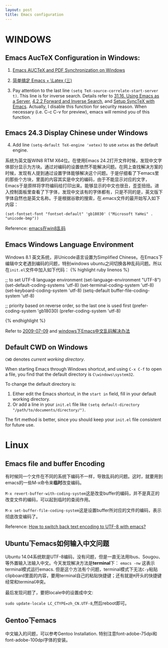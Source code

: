 ```yaml
---
layout: post
title: Emacs configuration
---
```


# WINDOWS

## Emacs AucTeX Configuration in Windows:
1. [Emacs AUCTeX and PDF Synchronization on Windows](http://www.barik.net/archive/2012/07/18/154432/)

2. [简单搞定 Emacs + \Latex (三)](http://blog.csdn.net/nangnang/article/details/19234853)

3. Pay attention to the last line `(setq TeX-source-correlate-start-server t)`. This line is for inverse search. Details refer to [31.16. Using Emacs as a Server](http://www.nongnu.org/emacsdoc-fr/manuel/emacs-server.html), [4.2.2 Forward and Inverse Search](https://www.gnu.org/software/auctex/manual/auctex/I_002fO-Correlation.html), and [Setup SyncTeX with Emacs](http://tex.stackexchange.com/questions/29813/setup-synctex-with-emacs). Actually, I disable this function for security reason. When necessary (i.e. C-c C-v for preview), emacs will remind you of this function.
## Emacs 24.3 Display Chinese under Windows

4. Add line `(setq-default TeX-engine 'xetex)` to use `xetex` as the default engine.

系统为英文版WIN8 RTM X64位。在使用Emacs 24.2打开文件时候，发现中文字体部分显示为方块。通过对编码的设置依然不能解决问题。在网上查找解决方案的时候，发现有人提到通过设置字体能够解决这个问题。于是仔细看了下emacs里的那些个方块，里面的内容其实是中文的编码，由于不能显示对应的文字，Emacs于是原样将字符编码给打印出来。能够显示的中文也很丑，歪歪扭扭。进入控制面板里查看了下字体，发现中文该有的字体都有，只是不同的是，英文版下字体自然也是英文名称。于是根据谷歌的搜索，在.emacs文件的最开始写入如下内容：

`(set-fontset-font "fontset-default" 'gb18030' ("Microsoft YaHei" . "unicode-bmp"))`

Reference: [emacs在win8乱码](http://blog.csdn.net/qianchenglenger/article/details/10950769)

## Emacs Windows Language Environment
Windows 8.1 英文系统，非Unicode语言设置为Simplified Chinese。在Emacs下编辑中文老遇到编码的问题，特别windows ubuntu之间切换各种乱码问题。所以在`init.el`文件中加入如下代码：
{% highlight ruby linenos %}

;; to set UTF-8 language environment
(set-language-environment "UTF-8")
(set-default-coding-systems 'utf-8)
(set-terminal-coding-system 'utf-8)
(set-keyboard-coding-system 'utf-8)
(setq-default buffer-file-coding-system 'utf-8)

;; priority based on reverse order, so the last one is used first
(prefer-coding-system 'gb18030)
(prefer-coding-system 'utf-8)

{% endhighlight %}

Refer to [2009-07-09](http://masutaka.net/chalow/2009-07-09-1.html) and [windows下Emacs中文乱码解决办法](http://blog.csdn.net/sanwu2010/article/details/23994977)

## Default CWD on Windows

`CWD` denotes *current working directory*.

When starting Emacs through Windows shortcut, and using `C-x C-f` to open a file, you find that the default directory is `C\windows\system32`.

To change the default directory is:

1. Either edit the Emacs shortcut, in the `start in` field, fill in your default working directory.
2. Or add a line in your `init.el` file like `(setq default-directory "/path/to/documents/directory/")`.

The firt method is better, since you should keep your `init.el` file consistent for future use.

# Linux

## Emacs file and buffer Encoding

有时候同一个文件在不同的系统下编码不一样，导致乱码的问题。这时，就要用到emacs的一些M-x命令来**临时**改变编码。

`M-x revert-buffer-with-coding-system`这是改变buffer的编码，并不是真正的改变文件的编码，可以起到临时的查阅作用。

`M-x set-buffer-file-coding-system`这是设置buffer所对应的文件的编码，表示彻底改变编码了。

Reference: [How to switch back text encoding to UTF-8 with emacs?](http://superuser.com/questions/549497/how-to-switch-back-text-encoding-to-utf-8-with-emacs)

## Ubuntu下emacs如何输入中文问题

Ubuntu 14.04系统默是UTF-8编码，没有问题，但是一直无法用Ibus、Sougou、等外置输入法输入中文。今天发现解决方法是**terminal**下：
	`emacs -nw`
这表示terminal模式运行emacs. 但是这个方法有个问题，terminal模式下无法`C-y`粘贴clipboard里面的内容，要用terminal自己的粘贴快捷键；还有就是`M`开头的快捷键经常和terminal冲突。

最后发现问题了，要把locale中的设置成中文:

`sudo update-locale LC_CTYPE=zh_CN.UTF-8`,然后reboot即可。

## Gentoo下emacs

中文输入的问题，可以参考Gentoo Installation. 特别注意font-adobe-75dpi和font-adobe-100dpi字体的安装。